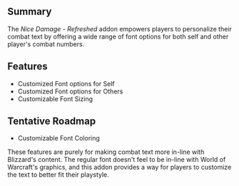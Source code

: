 ## Summary
The _Nice Damage - Refreshed_ addon empowers players to personalize their combat text by offering a wide range of font options for both self and other player's combat numbers.

## Features
- Customized Font options for Self
- Customized Font options for Others
- Customizable Font Sizing 

## Tentative Roadmap
- Customizable Font Coloring

These features are purely for making combat text more in-line with Blizzard's content.  The regular font doesn't feel to be in-line with World of Warcraft's graphics, and this addon provides a way for players to customize the text to better fit their playstyle.
